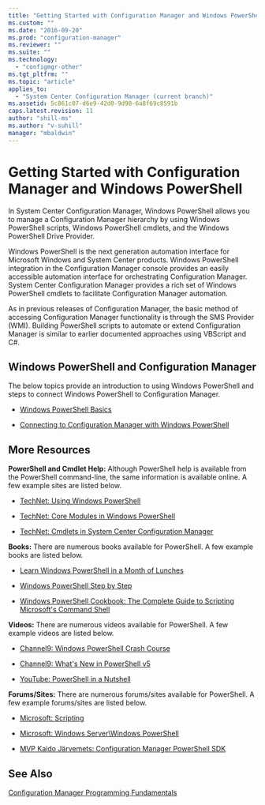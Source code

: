 ```yaml
---
title: "Getting Started with Configuration Manager and Windows PowerShell"
ms.custom: ""
ms.date: "2016-09-20"
ms.prod: "configuration-manager"
ms.reviewer: ""
ms.suite: ""
ms.technology: 
  - "configmgr-other"
ms.tgt_pltfrm: ""
ms.topic: "article"
applies_to: 
  - "System Center Configuration Manager (current branch)"
ms.assetid: 5c861c07-d6e9-42d0-9d90-6a8f69c8591b
caps.latest.revision: 11
author: "shill-ms"
ms.author: "v-suhill"
manager: "mbaldwin"
---
```

# Getting Started with Configuration Manager and Windows PowerShell
In System Center Configuration Manager, Windows PowerShell allows you to manage a Configuration Manager hierarchy by using Windows PowerShell scripts, Windows PowerShell cmdlets, and the Windows PowerShell Drive Provider.  
  
 Windows PowerShell is the next generation automation interface for Microsoft Windows and System Center products. Windows PowerShell integration in the Configuration Manager console provides an easily accessible automation interface for orchestrating Configuration Manager. System Center Configuration Manager provides a rich set of Windows PowerShell cmdlets to facilitate Configuration Manager automation.  
  
 As in previous releases of Configuration Manager, the basic method of accessing Configuration Manager functionality is through the SMS Provider (WMI). Building PowerShell scripts to automate or extend Configuration Manager is similar to earlier documented approaches using VBScript and C#.  
  
## Windows PowerShell and Configuration Manager  
 The below topics provide an introduction to using Windows PowerShell and steps to connect Windows PowerShell to Configuration Manager.  
  
-   [Windows PowerShell Basics](../../../develop/core/understand/windows-powershell-basics.md)  
  
-   [Connecting to Configuration Manager with Windows PowerShell](../../../develop/core/understand/connecting-to-configuration-manager-with-windows-powershell.md)  
  
## More Resources  
 **PowerShell and Cmdlet Help:** Although PowerShell help is available from the PowerShell command-line, the same information is available online. A few example sites are listed below.  
  
-   [TechNet: Using Windows PowerShell](https://msdn.microsoft.com/powershell/scripting/getting-started/fundamental/using-windows-powershell)  
  
-   [TechNet: Core Modules in Windows PowerShell](http://technet.microsoft.com/library/hh847741.aspx)  
  
-   [TechNet: Cmdlets in System Center Configuration Manager](http://technet.microsoft.com/library/jj849987.aspx)  
  
 **Books:** There are numerous books available for PowerShell. A few example books are listed below.  
  
-   [Learn Windows PowerShell in a Month of Lunches](http://www.amazon.com/Learn-Windows-PowerShell-Month-Lunches/dp/1617291080/ref=sr_1_1?s=books&ie=UTF8&qid=1383160508&sr=1-1&keywords=PowerShell)  
  
-   [Windows PowerShell Step by Step](https://www.amazon.com/Windows-PowerShell-Step-3rd/dp/0735675112/ref=sr_1_1?s=books&ie=UTF8&qid=1472588703&sr=1-1&keywords=Windows+PowerShell+step+by+step)  
  
-   [Windows PowerShell Cookbook: The Complete Guide to Scripting Microsoft's Command Shell](http://www.amazon.com/Windows-PowerShell-Cookbook-Scripting-Microsofts/dp/1449320686/ref=pd_sim_b_3)  
  
 **Videos:** There are numerous videos available for PowerShell. A few example videos are listed below.  
  
-   [Channel9: Windows PowerShell Crash Course](http://channel9.msdn.com/Events/TechEd/NorthAmerica/2012/WSV321-R)  
  
-   [Channel9: What's New in PowerShell v5](https://channel9.msdn.com/Blogs/Taste-of-Premier/Whats-New-in-PowerShell-v5)  
  
-   [YouTube: PowerShell in a Nutshell](http://www.youtube.com/watch?v=vvCtUwHN2XI)  
  
 **Forums/Sites:** There are numerous forums/sites available for PowerShell. A few example forums/sites are listed below.  
  
-   [Microsoft: Scripting](https://technet.microsoft.com/en-us/scriptcenter/default)  
  
-   [Microsoft: Windows Server\Windows PowerShell](http://social.technet.microsoft.com/Forums/windowsserver/home?forum=winserverpowershell)  
  
-   [MVP Kaido Järvemets: Configuration Manager PowerShell SDK](http://cm12sdk.net/)  
  
## See Also  
 [Configuration Manager Programming Fundamentals](../../../develop/core/understand/configuration-manager-programming-fundamentals.md)